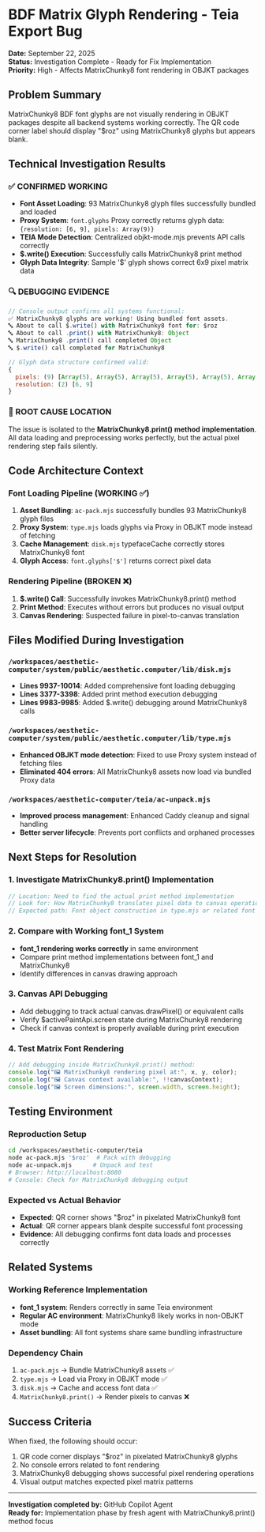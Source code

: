 # BDF Matrix Glyph Rendering - Teia Export Bug

**Date:** September 22, 2025  
**Status:** Investigation Complete - Ready for Fix Implementation  
**Priority:** High - Affects MatrixChunky8 font rendering in OBJKT packages

## Problem Summary

MatrixChunky8 BDF font glyphs are not visually rendering in OBJKT packages despite all backend systems working correctly. The QR code corner label should display "$roz" using MatrixChunky8 glyphs but appears blank.

## Technical Investigation Results

### ✅ CONFIRMED WORKING
- **Font Asset Loading**: 93 MatrixChunky8 glyph files successfully bundled and loaded
- **Proxy System**: `font.glyphs` Proxy correctly returns glyph data: `{resolution: [6, 9], pixels: Array(9)}`
- **TEIA Mode Detection**: Centralized objkt-mode.mjs prevents API calls correctly
- **$.write() Execution**: Successfully calls MatrixChunky8 print method
- **Glyph Data Integrity**: Sample '$' glyph shows correct 6x9 pixel matrix data

### 🔍 DEBUGGING EVIDENCE
```javascript
// Console output confirms all systems functional:
✅ MatrixChunky8 glyphs are working! Using bundled font assets.
🔤 About to call $.write() with MatrixChunky8 font for: $roz
🔤 About to call .print() with MatrixChunky8: Object
🔤 MatrixChunky8 .print() call completed Object
🔤 $.write() call completed for MatrixChunky8

// Glyph data structure confirmed valid:
{
  pixels: (9) [Array(5), Array(5), Array(5), Array(5), Array(5), Array(5), Array(5), Array(5), Array(5)],
  resolution: (2) [6, 9]
}
```

### 🐛 ROOT CAUSE LOCATION
The issue is isolated to the **MatrixChunky8.print() method implementation**. All data loading and preprocessing works perfectly, but the actual pixel rendering step fails silently.

## Code Architecture Context

### Font Loading Pipeline (WORKING ✅)
1. **Asset Bundling**: `ac-pack.mjs` successfully bundles 93 MatrixChunky8 glyph files
2. **Proxy System**: `type.mjs` loads glyphs via Proxy in OBJKT mode instead of fetching
3. **Cache Management**: `disk.mjs` typefaceCache correctly stores MatrixChunky8 font
4. **Glyph Access**: `font.glyphs['$']` returns correct pixel data

### Rendering Pipeline (BROKEN ❌)
1. **$.write() Call**: Successfully invokes MatrixChunky8.print() method
2. **Print Method**: Executes without errors but produces no visual output
3. **Canvas Rendering**: Suspected failure in pixel-to-canvas translation

## Files Modified During Investigation

### `/workspaces/aesthetic-computer/system/public/aesthetic.computer/lib/disk.mjs`
- **Lines 9937-10014**: Added comprehensive font loading debugging
- **Lines 3377-3398**: Added print method execution debugging
- **Lines 9983-9985**: Added $.write() debugging around MatrixChunky8 calls

### `/workspaces/aesthetic-computer/system/public/aesthetic.computer/lib/type.mjs`
- **Enhanced OBJKT mode detection**: Fixed to use Proxy system instead of fetching files
- **Eliminated 404 errors**: All MatrixChunky8 assets now load via bundled Proxy data

### `/workspaces/aesthetic-computer/teia/ac-unpack.mjs`
- **Improved process management**: Enhanced Caddy cleanup and signal handling
- **Better server lifecycle**: Prevents port conflicts and orphaned processes

## Next Steps for Resolution

### 1. Investigate MatrixChunky8.print() Implementation
```javascript
// Location: Need to find the actual print method implementation
// Look for: How MatrixChunky8 translates pixel data to canvas operations
// Expected path: Font object construction in type.mjs or related font system
```

### 2. Compare with Working font_1 System
- **font_1 rendering works correctly** in same environment
- Compare print method implementations between font_1 and MatrixChunky8
- Identify differences in canvas drawing approach

### 3. Canvas API Debugging
- Add debugging to track actual canvas.drawPixel() or equivalent calls
- Verify $activePaintApi.screen state during MatrixChunky8 rendering
- Check if canvas context is properly available during print execution

### 4. Test Matrix Font Rendering
```javascript
// Add debugging inside MatrixChunky8.print() method:
console.log("🖼️ MatrixChunky8 rendering pixel at:", x, y, color);
console.log("🖼️ Canvas context available:", !!canvasContext);
console.log("🖼️ Screen dimensions:", screen.width, screen.height);
```

## Testing Environment

### Reproduction Setup
```bash
cd /workspaces/aesthetic-computer/teia
node ac-pack.mjs '$roz'  # Pack with debugging
node ac-unpack.mjs      # Unpack and test
# Browser: http://localhost:8080
# Console: Check for MatrixChunky8 debugging output
```

### Expected vs Actual Behavior
- **Expected**: QR corner shows "$roz" in pixelated MatrixChunky8 font
- **Actual**: QR corner appears blank despite successful font processing
- **Evidence**: All debugging confirms font data loads and processes correctly

## Related Systems

### Working Reference Implementation
- **font_1 system**: Renders correctly in same Teia environment
- **Regular AC environment**: MatrixChunky8 likely works in non-OBJKT mode
- **Asset bundling**: All font systems share same bundling infrastructure

### Dependency Chain
1. `ac-pack.mjs` → Bundle MatrixChunky8 assets ✅
2. `type.mjs` → Load via Proxy in OBJKT mode ✅  
3. `disk.mjs` → Cache and access font data ✅
4. `MatrixChunky8.print()` → Render pixels to canvas ❌

## Success Criteria

When fixed, the following should occur:
1. QR code corner displays "$roz" in pixelated MatrixChunky8 glyphs
2. No console errors related to font rendering
3. MatrixChunky8 debugging shows successful pixel rendering operations
4. Visual output matches expected pixel matrix patterns

---

**Investigation completed by:** GitHub Copilot Agent  
**Ready for:** Implementation phase by fresh agent with MatrixChunky8.print() method focus